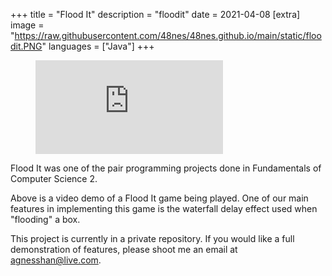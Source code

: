 +++
title = "Flood It"
description = "floodit"
date = 2021-04-08
[extra]
image = "https://raw.githubusercontent.com/48nes/48nes.github.io/main/static/floodit.PNG"
languages = ["Java"]
+++

<figure class="video_container">
  <iframe src="https://www.youtube.com/embed/8YCw6T71zGM" frameborder="0" allowfullscreen="true"> </iframe>
</figure>


Flood It was one of the pair programming projects done in Fundamentals of Computer Science 2.

Above is a video demo of a Flood It game being played. One of our main features in implementing this game is the waterfall delay effect used when "flooding" a box.

This project is currently in a private repository. If you would like a full demonstration of features, please shoot me an email at [agnesshan@live.com](mailto:agnesshan@live.com).
